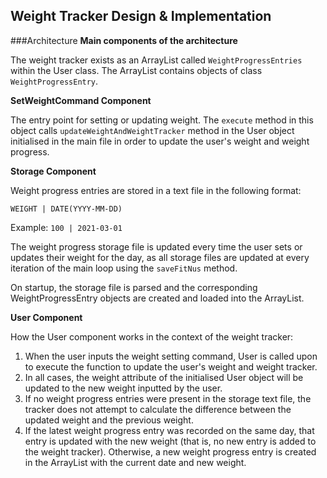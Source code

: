 ## Weight Tracker Design & Implementation

###Architecture
**Main components of the architecture**

The weight tracker exists as an ArrayList called `WeightProgressEntries` within the User class. The ArrayList contains objects of class `WeightProgressEntry`.

**SetWeightCommand Component**

The entry point for setting or updating weight. The `execute` method in this object calls `updateWeightAndWeightTracker` method in the User object initialised in the main file in order to update the user's weight and weight progress.

**Storage Component**

Weight progress entries are stored in a text file in the following format:

`WEIGHT | DATE(YYYY-MM-DD)`

Example: `100 | 2021-03-01`

The weight progress storage file is updated every time the user sets or updates their weight for the day, as all storage files are updated at every iteration of the main loop using the `saveFitNus` method.

On startup, the storage file is  parsed and the corresponding WeightProgressEntry objects are created and loaded into the ArrayList.

**User Component**

How the User component works in the context of the weight tracker:
1. When the user inputs the weight setting command, User is called upon to execute the function to update the user's weight and weight tracker.
2. In all cases, the weight attribute of the initialised User object will be updated to the new weight inputted by the user.
3. If no weight progress entries were present in the storage text file, the tracker does not attempt to calculate the difference between the updated weight and the previous weight.
4. If the latest weight progress entry was recorded on the same day, that entry is updated with the new weight (that is, no new entry is added to the weight tracker). Otherwise, a new weight progress entry is created in the ArrayList with the current date and new weight.

